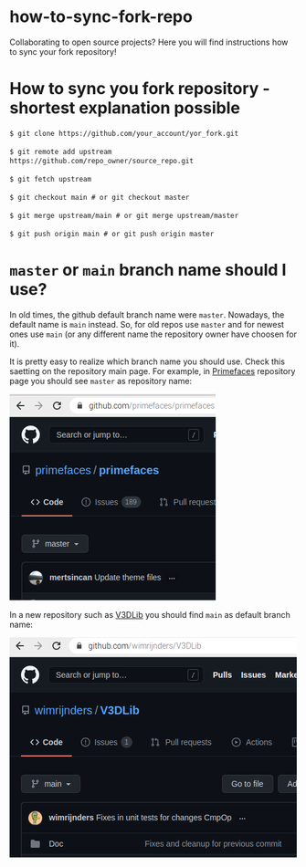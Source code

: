 # how-to-sync-fork-repo
Collaborating to open source projects? Here you will find instructions how to sync your fork repository!

# How to sync you fork repository - shortest explanation possible

```
$ git clone https://github.com/your_account/yor_fork.git

$ git remote add upstream https://github.com/repo_owner/source_repo.git

$ git fetch upstream

$ git checkout main # or git checkout master

$ git merge upstream/main # or git merge upstream/master

$ git push origin main # or git push origin master
```
# ```master``` or ```main``` branch name should I use?

In old times, the github default branch name were ```master```. Nowadays, the default name is ```main``` instead. So, for old repos use ```master``` and for newest ones use ```main``` (or any different name the repository owner have choosen for it).

It is pretty easy to realize which branch name you should use. Check this saetting on the repository main page. For example, in [Primefaces](https://github.com/primefaces/primefaces) repository page you should see ```master``` as repository name:

<img src="https://github.com/doleron/how-to-sync-fork-repo/raw/main/master_repo.png">

In a new repository such as [V3DLib](https://github.com/wimrijnders/V3DLib) you should find ```main``` as default branch name:

<img src="https://github.com/doleron/how-to-sync-fork-repo/raw/main/main_repository.png">


